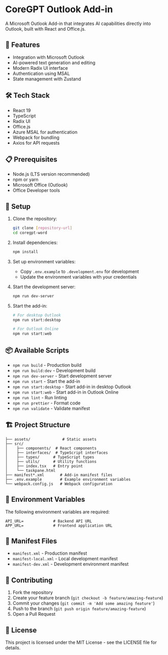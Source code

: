 # CoreGPT Outlook Add-in

A Microsoft Outlook Add-in that integrates AI capabilities directly into Outlook, built with React and Office.js.

## 🚀 Features

- Integration with Microsoft Outlook
- AI-powered text generation and editing
- Modern Radix UI interface
- Authentication using MSAL
- State management with Zustand

## 🛠️ Tech Stack

- React 19
- TypeScript
- Radix UI
- Office.js
- Azure MSAL for authentication
- Webpack for bundling
- Axios for API requests

## 📋 Prerequisites

- Node.js (LTS version recommended)
- npm or yarn
- Microsoft Office (Outlook)
- Office Developer tools

## 🔧 Setup

1. Clone the repository:
   ```bash
   git clone [repository-url]
   cd coregpt-word
   ```

2. Install dependencies:
   ```bash
   npm install
   ```

3. Set up environment variables:
   - Copy `.env.example` to `.development.env` for development
   - Update the environment variables with your credentials

4. Start the development server:
   ```bash
   npm run dev-server
   ```

5. Start the add-in:
   ```bash
   # For desktop Outlook
   npm run start:desktop
   
   # For Outlook Online
   npm run start:web
   ```

## 📦 Available Scripts

- `npm run build` - Production build
- `npm run build:dev` - Development build
- `npm run dev-server` - Start development server
- `npm run start` - Start the add-in
- `npm run start:desktop` - Start add-in in desktop Outlook
- `npm run start:web` - Start add-in in Outlook Online
- `npm run lint` - Run linting
- `npm run prettier` - Format code
- `npm run validate` - Validate manifest

## 🏗️ Project Structure

```
├── assets/              # Static assets
├── src/
│    ├── components/  # React components
│    ├── interfaces/  # TypeScript interfaces
│    ├── types/      # TypeScript types
│    ├── utils/      # Utility functions
│    ├── index.tsx   # Entry point
│    └── taskpane.html
├── manifest*.xml       # Add-in manifest files
├── .env.example        # Example environment variables
└── webpack.config.js   # Webpack configuration
```

## 🔐 Environment Variables

The following environment variables are required:

```
API_URL=             # Backend API URL
APP_URL=             # Frontend application URL
```

## 📄 Manifest Files

- `manifest.xml` - Production manifest
- `manifest-local.xml` - Local development manifest
- `manifest-dev.xml` - Development environment manifest

## 🤝 Contributing

1. Fork the repository
2. Create your feature branch (`git checkout -b feature/amazing-feature`)
3. Commit your changes (`git commit -m 'Add some amazing feature'`)
4. Push to the branch (`git push origin feature/amazing-feature`)
5. Open a Pull Request

## 📝 License

This project is licensed under the MIT License - see the LICENSE file for details.
